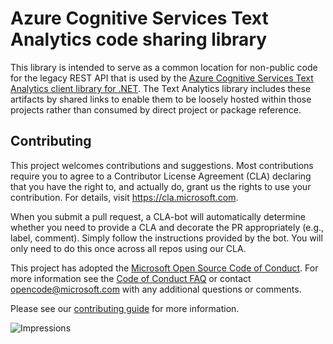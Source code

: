 # Azure Cognitive Services Text Analytics code sharing library

This library is intended to serve as a common location for non-public code for the legacy REST API that is used by the [Azure Cognitive Services Text Analytics client library for .NET](https://github.com/Azure/azure-sdk-for-net/blob/main/sdk/textanalytics/Azure.AI.TextAnalytics).  The Text Analytics library includes these artifacts by shared links to enable them to be loosely hosted within those projects rather than consumed by direct project or package reference.
  
## Contributing  

This project welcomes contributions and suggestions.  Most contributions require you to agree to a Contributor License Agreement (CLA) declaring that you have the right to, and actually do, grant us the rights to use your contribution. For details, visit https://cla.microsoft.com.

When you submit a pull request, a CLA-bot will automatically determine whether you need to provide a CLA and decorate the PR appropriately (e.g., label, comment). Simply follow the instructions provided by the bot. You will only need to do this once across all repos using our CLA.

This project has adopted the [Microsoft Open Source Code of Conduct](https://opensource.microsoft.com/codeofconduct/). For more information see the [Code of Conduct FAQ](https://opensource.microsoft.com/codeofconduct/faq/) or contact [opencode@microsoft.com](mailto:opencode@microsoft.com) with any additional questions or comments.

Please see our [contributing guide](https://github.com/Azure/azure-sdk-for-net/blob/main/CONTRIBUTING.md) for more information.
  
![Impressions](https://azure-sdk-impressions.azurewebsites.net/api/impressions/azure-sdk-for-net%2Fsdk%textanalytics%2FAzure.AI.TextAnalytics.Legacy.Shared%2FREADME.png)
